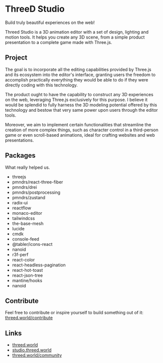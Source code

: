 # ThreeD Studio
Build truly beautiful experiences on the web!

Threed Studio is a 3D animation editor with a set of design, lighting and motion tools. It helps you create any 3D scene, from a simple product presentation to a complete game made with Three.js.

## Project
The goal is to incorporate all the editing capabilities provided by Three.js and its ecosystem into the editor's interface, granting users the freedom to accomplish practically everything they would be able to do if they were directly coding with this technology.

The product ought to have the capability to construct any 3D experiences on the web, leveraging Three.js exclusively for this purpose. I believe it would be splendid to fully harness the 3D modeling potential offered by this technology and bestow that very same power upon users through the editor tools.

Moreover, we aim to implement certain functionalities that streamline the creation of more complex things, such as character control in a third-person game or even scroll-based animations, ideal for crafting websites and web presentations.

## Packages
What really helped us.

- threejs
- pmndrs/react-three-fiber
- pmndrs/drei
- pmndrs/postprocessing
- pmndrs/zustand
- radix-ui
- reactflow
- monaco-editor
- tailwindcss
- the-base-mesh
- lucide
- cmdk
- console-feed
- @tabler/icons-react
- nanoid
- r3f-perf
- react-color
- react-headless-pagination
- react-hot-toast
- react-json-tree
- mantine/hooks
- nanoid

## Contribute
Feel free to contribute or inspire yourself to build something out of it: [threed.world/contribute](http://threed.world/contribute)

## Links

- [threed.world](http://threed.world)
- [studio.threed.world](http://studio.threed.world)
- [threed.world/community](http://threed.world/community)
